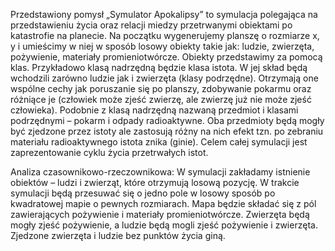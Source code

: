 Przedstawiony pomysł „Symulator Apokalipsy” to symulacja polegająca na przedstawieniu życia oraz relacji miedzy przetrwanymi obiektami po katastrofie na planecie. Na początku wygenerujemy planszę o rozmiarze x, y i umieścimy w niej w sposób losowy obiekty takie jak: ludzie, zwierzęta, pożywienie, materiały promieniotwórcze. Obiekty przedstawimy za pomocą klas. Przykładowo klasą nadrzędną będzie klasa istota. W jej skład będą wchodzili zarówno ludzie jak i zwierzęta (klasy podrzędne). Otrzymają one wspólne cechy jak poruszanie się po planszy, zdobywanie pokarmu oraz różniące je (człowiek może zjeść zwierzę, ale zwierzę już nie może zjeść człowieka). Podobnie z klasą nadrzędną nazwaną przedmiot i klasami podrzędnymi – pokarm i odpady radioaktywne. Oba przedmioty będą mogły być zjedzone przez istoty ale zastosują różny na nich efekt tzn. po zebraniu materiału radioaktywnego istota znika (ginie). Celem całej symulacji jest zaprezentowanie cyklu życia przetrwałych istot.

Analiza czasownikowo-rzeczownikowa:
W symulacji zakładamy istnienie obiektów – ludzi i zwierząt, które otrzymują losową pozycję. W trakcie symulacji będą przesuwać się o jedno pole w losowy sposób po kwadratowej mapie o pewnych rozmiarach. Mapa będzie składać się z pól zawierających pożywienie i materiały promieniotwórcze. Zwierzęta będą mogły zjeść pożywienie, a ludzie będą mogli zjeść pożywienie i zwierzęta. Zjedzone zwierzęta i ludzie bez punktów życia giną.
